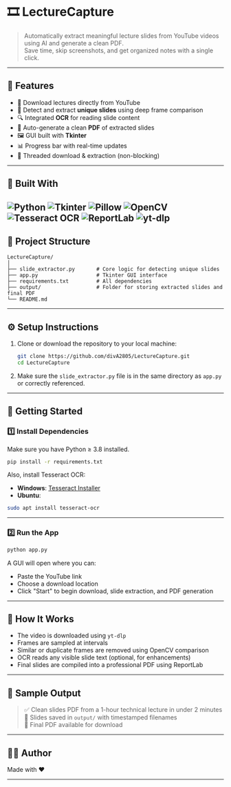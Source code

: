 
# 🎞️ LectureCapture

> Automatically extract meaningful lecture slides from YouTube videos using AI and generate a clean PDF.  
> Save time, skip screenshots, and get organized notes with a single click.

---

## 📌 Features

- 🎥 Download lectures directly from YouTube
- 🧠 Detect and extract **unique slides** using deep frame comparison
- 🔍 Integrated **OCR** for reading slide content
- 📄 Auto-generate a clean **PDF** of extracted slides
- 🖼️ GUI built with **Tkinter**
- 📊 Progress bar with real-time updates
- 🧵 Threaded download & extraction (non-blocking)

---

## 🧰 Built With

![Python](https://img.shields.io/badge/Python-3776AB?logo=python&logoColor=white) ![Tkinter](https://img.shields.io/badge/Tkinter-black?logo=python&logoColor=white) ![Pillow](https://img.shields.io/badge/Pillow-cc6699?logo=python&logoColor=white) ![OpenCV](https://img.shields.io/badge/OpenCV-27338e?logo=opencv&logoColor=white) ![Tesseract OCR](https://img.shields.io/badge/TesseractOCR-35495E?logo=tesseract&logoColor=white) ![ReportLab](https://img.shields.io/badge/reportlab-FF6F00?logo=adobeacrobatreader&logoColor=white) ![yt-dlp](https://img.shields.io/badge/yt--dlp-blue?logo=youtube&logoColor=white)
---

## 📂 Project Structure

```
LectureCapture/
│
├── slide_extractor.py       # Core logic for detecting unique slides
├── app.py                   # Tkinter GUI interface
├── requirements.txt         # All dependencies
├── output/                  # Folder for storing extracted slides and final PDF
└── README.md
```

---

## ⚙️ Setup Instructions

1. Clone or download the repository to your local machine:
   ```bash
   git clone https://github.com/divA2805/LectureCapture.git
   cd LectureCapture
   ```

2. Make sure the `slide_extractor.py` file is in the same directory as `app.py` or correctly referenced.

---

## 🚀 Getting Started

### 1️⃣ Install Dependencies

Make sure you have Python ≥ 3.8 installed.

```bash
pip install -r requirements.txt
```

Also, install Tesseract OCR:

- **Windows**: [Tesseract Installer](https://github.com/tesseract-ocr/tesseract/wiki)
- **Ubuntu**:

```bash
sudo apt install tesseract-ocr
```

---

### 2️⃣ Run the App

```bash
python app.py
```

A GUI will open where you can:

- Paste the YouTube link  
- Choose a download location  
- Click "Start" to begin download, slide extraction, and PDF generation

---

## 🧠 How It Works

- The video is downloaded using `yt-dlp`
- Frames are sampled at intervals
- Similar or duplicate frames are removed using OpenCV comparison
- OCR reads any visible slide text (optional, for enhancements)
- Final slides are compiled into a professional PDF using ReportLab

---

## 📸 Sample Output

> ✅ Clean slides PDF from a 1-hour technical lecture in under 2 minutes  
> 📁 Slides saved in `output/` with timestamped filenames  
> 🧾 Final PDF available for download

---

## 🙋‍♂️ Author

Made with ❤️ 

---

